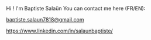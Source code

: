 Hi ! I'm Baptiste Salaün
You can contact me here (FR/EN): 

  baptiste.salaun7818@gmail.com 
  
  https://www.linkedin.com/in/salaunbaptiste/
  
<!---
Baptiste-Salaun/Baptiste-Salaun is a ✨ special ✨ repository because its `README.md` (this file) appears on your GitHub profile.
You can click the Preview link to take a look at your changes.
--->
